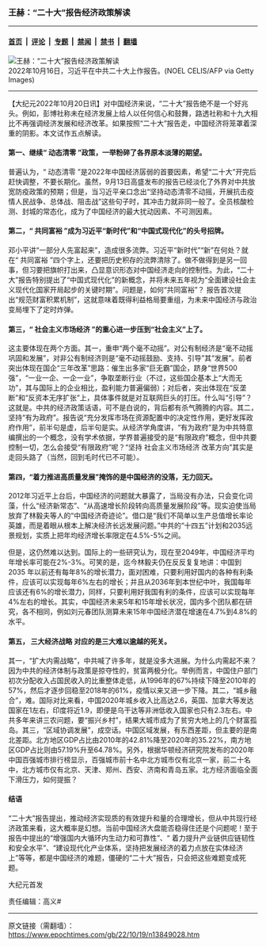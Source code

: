 ### 王赫：“二十大”报告经济政策解读

---

#### [首页](../../../..?n13849028) &nbsp;|&nbsp; [评论](../../../../../epoch-comment?n13849028) &nbsp;|&nbsp; [专题](../../../../../epoch-special?n13849028) &nbsp;|&nbsp; [禁闻](../../../../../epoch-news?n13849028) &nbsp;|&nbsp; [禁书](../../../../../books?n13849028) &nbsp;|&nbsp; [翻墙](https://github.com/gfw-breaker/nogfw/blob/master/README.md?n13849028)


<div><img alt="王赫：“二十大”报告经济政策解读" class="attachment-djy_600_400 size-djy_600_400 wp-post-image" src="https://i.epochtimes.com/assets/uploads/2022/10/id13846574-GettyImages-1244002278-600x400.jpg"/>
<div class="caption">
 2022年10月16日，习近平在中共二十大上作报告。(NOEL CELIS/AFP via Getty Images)
</div></div><hr/><div class="post_content" id="artbody" itemprop="articleBody">
 <!-- article content begin -->
 <p>
  【大纪元2022年10月20日讯】对中国经济来说，“二十大”报告绝不是一个好兆头。例如，彭博社称未在经济发展上给人以任何信心和鼓舞，路透社称和十九大相比不再强调经济发展和经济改革。如果按照“二十大”报告走，中国经济将笼罩着深重的阴影。本文试作五点解读。
 </p>
 <h4>
  第一、继续“
  <ok href="https://www.epochtimes.com/gb/tag/%E5%8A%A8%E6%80%81%E6%B8%85%E9%9B%B6.html">
   动态清零
  </ok>
  ”政策，一举粉碎了各界原本淡薄的期望。
 </h4>
 <p>
  普遍认为，“
  <ok href="https://www.epochtimes.com/gb/tag/%E5%8A%A8%E6%80%81%E6%B8%85%E9%9B%B6.html">
   动态清零
  </ok>
  ”是2022年中国经济孱弱的首要因素，希望“二十大”开完后赶快调整，不要长期化。虽然，9月13日高盛发布的报告已经淡化了外界对中共放宽防疫政策的预期；但是，当习近平亲口念出“坚持动态清零不动摇，开展抗击疫情人民战争、总体战、阻击战”这些句子时，其冲击力就非同一般了。全员核酸检测、封城的常态化，成为了中国经济的最大扰动因素、不可测因素。
 </p>
 <h4>
  第二，“
  <ok href="https://www.epochtimes.com/gb/tag/%E5%85%B1%E5%90%8C%E5%AF%8C%E8%A3%95.html">
   共同富裕
  </ok>
  ”成为习近平“新时代”和“中国式现代化”的头号招牌。
 </h4>
 <p>
  邓小平讲“一部分人先富起来”，造成很多流弊。习近平“新时代”“新”在何处？就在“
  <ok href="https://www.epochtimes.com/gb/tag/%E5%85%B1%E5%90%8C%E5%AF%8C%E8%A3%95.html">
   共同富裕
  </ok>
  ”四个字上，还要把历史积存的流弊清除了。做不做得到是另一回事，但习要把旗帜打出来，凸显意识形态对中国经济走向的控制性。为此，“二十大”报告特别提出了“中国式现代化”的新概念，并将未来五年视为“全面建设社会主义现代化国家开局起步的关键时期”。问题是，如何“共同富裕”？ 报告首次提出“规范财富积累机制”，这就意味着既得利益格局要重组，为未来中国经济与政治变局埋下了定时炸弹。
 </p>
 <h4>
  第三，“
  <ok href="https://www.epochtimes.com/gb/tag/%E7%A4%BE%E4%BC%9A%E4%B8%BB%E4%B9%89%E5%B8%82%E5%9C%BA%E7%BB%8F%E6%B5%8E.html">
   社会主义市场经济
  </ok>
  ”的重心进一步压到“社会主义”上了。
 </h4>
 <p>
  这主要体现在两个方面。其一，重申“两个毫不动摇”。对公有制经济是“毫不动摇巩固和发展”，对非公有制经济则是“毫不动摇鼓励、支持、引导”其“发展”。前者突出体现在国企“三年改革”思路：催生出多家“巨无霸”国企，跻身“世界500强”，“一业一企、一企一业”，争取垄断行业（不过，这些国企基本上“大而无功”，其与国际上的企业相比，盈利能力普遍偏弱）；对后者，突出体现在“反垄断”和“反资本无序扩张”上，具体事件就是对互联网巨头的打压。什么叫“引导”？这就是。中共的经济政策话语，可不是白说的，背后都有杀气腾腾的内容。其二，坚持“有为政府”。报告说“充分发挥市场在资源配置中的决定性作用，更好发挥政府作用”，前半句是虚，后半句是实。从经济学角度讲，“有为政府”是为中共特意编撰出的一个概念，没有学术依据，学界普遍接受的是“有限政府”概念，但中共要控制一切，怎么会接受“有限政府”呢？“坚持
  <ok href="https://www.epochtimes.com/gb/tag/%E7%A4%BE%E4%BC%9A%E4%B8%BB%E4%B9%89%E5%B8%82%E5%9C%BA%E7%BB%8F%E6%B5%8E.html">
   社会主义市场经济
  </ok>
  改革方向”其实是走回头路了（当然，回到毛时代已不可能）。
 </p>
 <h4>
  第四，“着力推进高质量发展”掩饰的是中国经济的没落，无力回天。
 </h4>
 <p>
  2012年习近平上台后，中国经济的问题就大暴露了，当局没有办法，只会变化词藻，什么“经济新常态”、“从高速增长阶段转向高质量发展阶段”等。现实迫使当局放弃了林毅夫等人的“中国经济奇迹论”。借口是“我们不简单以生产总值增长率论英雄，而是着眼从根本上解决经济长远发展问题。”中共的“十四五”计划和2035远景规划，实质上把年均经济增长率限定在4.5%-5%之间。
 </p>
 <p>
  但是，这仍然难以达到。国际上的一些研究认为，现在至2049年，中国经济平均年增长率可能在2%-3%。可笑的是，迄今林毅夫仍在反反复复地讲：中国到 2035 年以前还有每年8%的增长潜力，面对困难，只要利用好国内的各种有利条件，应该可以实现每年6%左右的增长；并且从2036年到本世纪中叶，我国每年应该还有6%的增长潜力，同样，只要利用好我国有利的条件，应该可以实现每年4%左右的增长。其实，中国经济未来5年和15年增长状况，国内多个团队都在研究，各不相同，例如刘元春团队测算未来15年中国经济潜在增速在4.7%到4.8%的水平。
 </p>
 <h4>
  第五，
  <ok href="https://www.epochtimes.com/gb/tag/%E4%B8%89%E5%A4%A7%E7%BB%8F%E6%B5%8E%E6%88%98%E7%95%A5.html">
   三大经济战略
  </ok>
  对应的是三大难以逾越的死关。
 </h4>
 <p>
  其一，“扩大内需战略”，中共喊了许多年，就是没多大进展。为什么内需起不来？因为中共的经济体制与政策是掠夺性的，贫富两极分化。举例而言，中国住户部门初次分配收入占国民收入的比重整体走低，从1996年的67%持续下降至2010年的57%，然后才逐步回稳至2018年的61%，疫情以来又进一步下降。其二，“城乡融合”，难。国际对比来看，中国2020年城乡收入比高达2.6，英国、加拿大等发达国家在1左右，印度将近1.9，即便是乌干达等非洲低收入国家也只有2.3左右。中共多年来讲三农问题，要“振兴乡村”，结果大城市成为了贫穷大地上的几个财富孤岛。其三，“区域协调发展”，成空话。中国区域发展，有东西差距，但主要的是南北差距。北方地区GDP占比由2010年的42.81%降至2020年的35.22%，南方地区GDP占比则由57.19%升至64.78%。另外，根据华顿经济研究院发布的2020年中国百强城市排行榜显示，百强城市前十名中北方城市仅有北京一家，前二十名中，北方城市仅有北京、天津、郑州、西安、济南和青岛五家。北方经济面临全面下滑压力，如何提振？
 </p>
 <h4>
  结语
 </h4>
 <p>
  “二十大”报告提出，推动经济实现质的有效提升和量的合理增长，但从中共现行经济政策来看，这大概率是幻想。当前中国经济大盘能否稳得住还是个问题呢！至于报告中提出的“增强国内大循环内生动力和可靠性”、“ 着力提升产业链供应链韧性和安全水平”、“建设现代化产业体系，坚持把发展经济的着力点放在实体经济上”等等，都是中国经济的难题，僵硬的“二十大”报告，只会把这些难题变成死题。
 </p>
 <p>
  大纪元首发
 </p>
 <p>
  责任编辑：高义#
 </p>
 <!-- article content end -->
 <div id="below_article_ad">
 </div>
</div>


---

原文链接（需翻墙）：https://www.epochtimes.com/gb/22/10/19/n13849028.htm